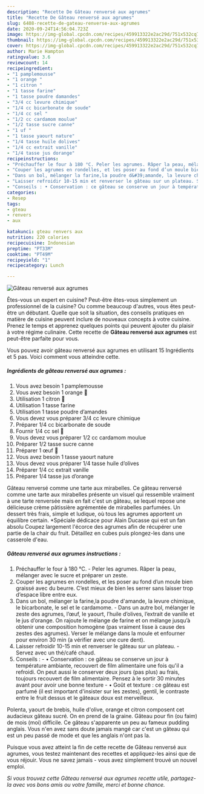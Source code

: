```yaml
---
description: "Recette De Gâteau renversé aux agrumes"
title: "Recette De Gâteau renversé aux agrumes"
slug: 6408-recette-de-gateau-renverse-aux-agrumes
date: 2020-09-24T14:56:04.723Z
image: https://img-global.cpcdn.com/recipes/459913322e2ac29d/751x532cq70/gateau-renverse-aux-agrumes-photo-principale-de-la-recette.jpg
thumbnail: https://img-global.cpcdn.com/recipes/459913322e2ac29d/751x532cq70/gateau-renverse-aux-agrumes-photo-principale-de-la-recette.jpg
cover: https://img-global.cpcdn.com/recipes/459913322e2ac29d/751x532cq70/gateau-renverse-aux-agrumes-photo-principale-de-la-recette.jpg
author: Marie Hampton
ratingvalue: 3.6
reviewcount: 14
recipeingredient:
- "1 pamplemousse"
- "1 orange "
- "1 citron "
- "1 tasse farine"
- "1 tasse poudre damandes"
- "3/4 cc levure chimique"
- "1/4 cc bicarbonate de soude"
- "1/4 cc sel "
- "1/2 cc cardamom moulue"
- "1/2 tasse sucre canne"
- "1 uf "
- "1 tasse yaourt nature"
- "1/4 tasse huile dolives"
- "1/4 cc extrait vanille"
- "1/4 tasse jus dorange"
recipeinstructions:
- "Préchauffer le four à 180 °C. Peler les agrumes. Râper la peau, mélanger avec le sucre et préparer un zeste."
- "Couper les agrumes en rondelles, et les poser au fond d’un moule bien graissé avec du beurre. C’est mieux de bien les serrer sans laisser trop d’espace libre entre eux."
- "Dans un bol, mélanger la farine,la poudre d&#39;amande, la levure chimique, le bicarbonate, le sel et le cardamome. Dans un autre bol, mélanger le zeste des agrumes, l’œuf, le yaourt, l’huile d’olives, l’extrait de vanille et le jus d’orange. On rajoute le mélange de farine et on mélange jusqu’à obtenir une composition homogène (pas vraiment lisse à cause des zestes des agrumes). Verser le mélange dans la moule et enfourner pour environ 30 min (a vérifier avec une cure dent)."
- "Laisser refroidir 10-15 min et renverser le gâteau sur un plateau. Servez avec un thé/café chaud."
- "Conseils : • Conservation : ce gâteau se conserve un jour à température ambiante, recouvert de film alimentaire une fois qu&#39;il a refroidi. On peut aussi le conserver deux jours (pas plus) au frais, toujours recouvert de film alimentaire. Pensez à le sortir 30 minutes avant pour avoir une bonne texture • Goût et texture : ce gâteau est parfumé (il est important d&#39;insister sur les zestes), gentil, le contraste entre le fruit dessus et le gâteaux doux est merveilleux."
categories:
- Resep
tags:
- gteau
- renvers
- aux

katakunci: gteau renvers aux 
nutrition: 220 calories
recipecuisine: Indonesian
preptime: "PT33M"
cooktime: "PT49M"
recipeyield: "1"
recipecategory: Lunch

---
```



![Gâteau renversé aux agrumes](https://img-global.cpcdn.com/recipes/459913322e2ac29d/751x532cq70/gateau-renverse-aux-agrumes-photo-principale-de-la-recette.jpg)

Êtes-vous un expert en cuisine? Peut-être êtes-vous simplement un professionnel de la cuisine? Ou comme beaucoup d'autres, vous êtes peut-être un débutant. Quelle que soit la situation, des conseils pratiques en matière de cuisine peuvent inclure de nouveaux concepts à votre cuisine. Prenez le temps et apprenez quelques points qui peuvent ajouter du plaisir à votre régime culinaire. Cette recette de <strong> Gâteau renversé aux agrumes </strong> est peut-être parfaite pour vous.

<!--inarticleads1-->

Vous pouvez avoir gâteau renversé aux agrumes en utilisant 15 Ingrédients et 5 pas. Voici comment vous atteindre cette.

##### Ingrédients de gâteau renversé aux agrumes :

1. Vous avez besoin 1 pamplemousse
1. Vous avez besoin 1 orange 🍊
1. Utilisation 1 citron 🍋
1. Utilisation 1 tasse farine
1. Utilisation 1 tasse poudre d’amandes
1. Vous devez vous préparer 3/4 cc levure chimique
1. Préparer 1/4 cc bicarbonate de soude
1. Fournir 1/4 cc sel 🧂
1. Vous devez vous préparer 1/2 cc cardamom moulue
1. Préparer 1/2 tasse sucre canne
1. Préparer 1 œuf 🥚
1. Vous avez besoin 1 tasse yaourt nature
1. Vous devez vous préparer 1/4 tasse huile d’olives
1. Préparer 1/4 cc extrait vanille
1. Préparer 1/4 tasse jus d’orange


Gâteau renversé comme une tarte aux mirabelles. Ce gâteau renversé comme une tarte aux mirabelles présente un visuel qui ressemble vraiment à une tarte renversée mais en fait c&#39;est un gâteau, se lequel repose une délicieuse crème pâtissière agrémentée de mirabelles parfumées. Un dessert très frais, simple et ludique, où tous les agrumes apportent un équilibre certain. *Spéciale dédicace pour Alain Ducasse qui est un fan absolu Coupez largement l&#39;écorce des agrumes afin de récupérer une partie de la chair du fruit. Détaillez en cubes puis plongez-les dans une casserole d&#39;eau. 

<!--inarticleads2-->

##### Gâteau renversé aux agrumes instructions :

1. Préchauffer le four à 180 °C. - Peler les agrumes. Râper la peau, mélanger avec le sucre et préparer un zeste.
1. Couper les agrumes en rondelles, et les poser au fond d’un moule bien graissé avec du beurre. C’est mieux de bien les serrer sans laisser trop d’espace libre entre eux.
1. Dans un bol, mélanger la farine,la poudre d&#39;amande, la levure chimique, le bicarbonate, le sel et le cardamome. - Dans un autre bol, mélanger le zeste des agrumes, l’œuf, le yaourt, l’huile d’olives, l’extrait de vanille et le jus d’orange. On rajoute le mélange de farine et on mélange jusqu’à obtenir une composition homogène (pas vraiment lisse à cause des zestes des agrumes). Verser le mélange dans la moule et enfourner pour environ 30 min (a vérifier avec une cure dent).
1. Laisser refroidir 10-15 min et renverser le gâteau sur un plateau. - Servez avec un thé/café chaud.
1. Conseils : - • Conservation : ce gâteau se conserve un jour à température ambiante, recouvert de film alimentaire une fois qu&#39;il a refroidi. On peut aussi le conserver deux jours (pas plus) au frais, toujours recouvert de film alimentaire. Pensez à le sortir 30 minutes avant pour avoir une bonne texture - • Goût et texture : ce gâteau est parfumé (il est important d&#39;insister sur les zestes), gentil, le contraste entre le fruit dessus et le gâteaux doux est merveilleux.


Polenta, yaourt de brebis, huile d&#39;olive, orange et citron composent cet audacieux gâteau sucré. On en prend de la graine. Gâteau pour fin (ou faim) de mois (moi) difficile. Ce gâteau s&#39;apparente un peu au fameux pudding anglais. Vous n&#39;en avez sans doute jamais mangé car c&#39;est un gâteau qui est un peu passé de mode et que les anglais n&#39;ont pas la. 

<!--inarticleads1-->

<p>
Puisque vous avez atteint la fin de cette recette de Gâteau renversé aux agrumes, vous testez maintenant des recettes et appliquez-les ainsi que de vous réjouir. Vous ne savez jamais - vous avez simplement trouvé un nouvel emploi.
</p>

<p>
<i>Si vous trouvez cette Gâteau renversé aux agrumes recette utile, partagez-la avec vos bons amis ou votre famille, merci et bonne chance.</i>
</p>
